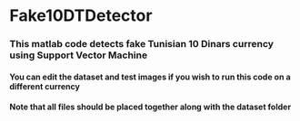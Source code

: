 # Fake10DTDetector
### This matlab code detects fake Tunisian 10 Dinars currency using Support Vector Machine
#### You can edit the dataset and test images if you wish to run this code on a different currency
#### Note that all files should be placed together along with the dataset folder  
